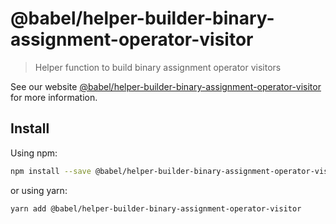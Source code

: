 # @babel/helper-builder-binary-assignment-operator-visitor

> Helper function to build binary assignment operator visitors

See our
website [@babel/helper-builder-binary-assignment-operator-visitor](https://babeljs.io/docs/en/babel-helper-builder-binary-assignment-operator-visitor)
for more information.

## Install

Using npm:

```sh
npm install --save @babel/helper-builder-binary-assignment-operator-visitor
```

or using yarn:

```sh
yarn add @babel/helper-builder-binary-assignment-operator-visitor
```
